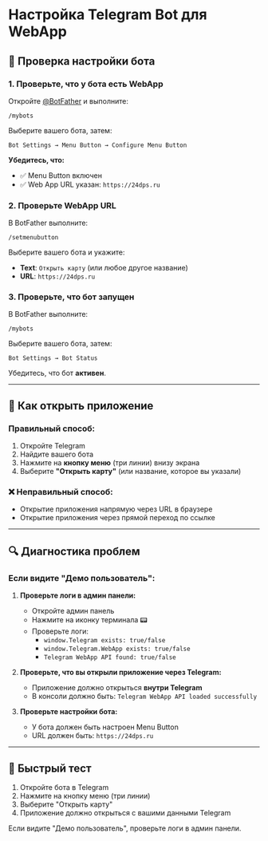 # Настройка Telegram Bot для WebApp

## 🔧 Проверка настройки бота

### 1. Проверьте, что у бота есть WebApp

Откройте [@BotFather](https://t.me/BotFather) и выполните:

```
/mybots
```

Выберите вашего бота, затем:

```
Bot Settings → Menu Button → Configure Menu Button
```

**Убедитесь, что:**
- ✅ Menu Button включен
- ✅ Web App URL указан: `https://24dps.ru`

### 2. Проверьте WebApp URL

В BotFather выполните:

```
/setmenubutton
```

Выберите вашего бота и укажите:
- **Text**: `Открыть карту` (или любое другое название)
- **URL**: `https://24dps.ru`

### 3. Проверьте, что бот запущен

В BotFather выполните:

```
/mybots
```

Выберите вашего бота, затем:

```
Bot Settings → Bot Status
```

Убедитесь, что бот **активен**.

---

## 📱 Как открыть приложение

### Правильный способ:
1. Откройте Telegram
2. Найдите вашего бота
3. Нажмите на **кнопку меню** (три линии) внизу экрана
4. Выберите **"Открыть карту"** (или название, которое вы указали)

### ❌ Неправильный способ:
- Открытие приложения напрямую через URL в браузере
- Открытие приложения через прямой переход по ссылке

---

## 🔍 Диагностика проблем

### Если видите "Демо пользователь":

1. **Проверьте логи в админ панели:**
   - Откройте админ панель
   - Нажмите на иконку терминала 📟
   - Проверьте логи:
     - `window.Telegram exists: true/false`
     - `window.Telegram.WebApp exists: true/false`
     - `Telegram WebApp API found: true/false`

2. **Проверьте, что вы открыли приложение через Telegram:**
   - Приложение должно открыться **внутри Telegram**
   - В консоли должно быть: `Telegram WebApp API loaded successfully`

3. **Проверьте настройки бота:**
   - У бота должен быть настроен Menu Button
   - URL должен быть: `https://24dps.ru`

---

## 🚀 Быстрый тест

1. Откройте бота в Telegram
2. Нажмите на кнопку меню (три линии)
3. Выберите "Открыть карту"
4. Приложение должно открыться с вашими данными Telegram

Если видите "Демо пользователь", проверьте логи в админ панели.

